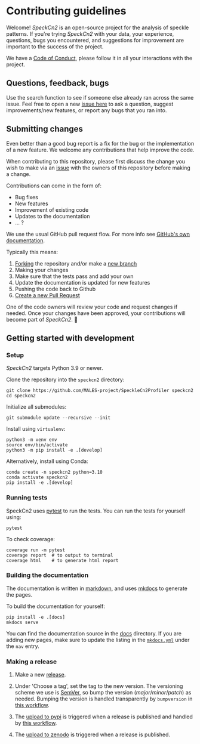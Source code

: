 # Contributing guidelines

Welcome! *SpeckCn2* is an open-source project for the analysis of speckle patterns. If you're trying *SpeckCn2* with your data, your experience, questions, bugs you encountered, and suggestions for improvement are important to the success of the project.

We have a [Code of Conduct](CODE_OF_CONDUCT.md), please follow it in all your interactions with the project.

## Questions, feedback, bugs

Use the search function to see if someone else already ran across the same issue. Feel free to open a new [issue here](https://github.com/MALES-project/SpeckleCn2Profiler/issues) to ask a question, suggest improvements/new features, or report any bugs that you ran into.

## Submitting changes

Even better than a good bug report is a fix for the bug or the implementation of a new feature. We welcome any contributions that help improve the code.

When contributing to this repository, please first discuss the change you wish to make via an [issue](https://github.com/MALES-project/SpeckleCn2Profiler/issues) with the owners of this repository before making a change.

Contributions can come in the form of:

- Bug fixes
- New features
- Improvement of existing code
- Updates to the documentation
- ... ?

We use the usual GitHub pull request flow. For more info see [GitHub's own documentation](https://help.github.com/articles/using-pull-requests/).

Typically this means:

1. [Forking](https://docs.github.com/articles/about-forks) the repository and/or make a [new branch](https://docs.github.com/articles/about-branches)
2. Making your changes
3. Make sure that the tests pass and add your own
4. Update the documentation is updated for new features
5. Pushing the code back to Github
6. [Create a new Pull Request](https://help.github.com/articles/creating-a-pull-request/)

One of the code owners will review your code and request changes if needed. Once your changes have been approved, your contributions will become part of *SpeckCn2*. 🎉

## Getting started with development

### Setup

*SpeckCn2* targets Python 3.9 or newer.

Clone the repository into the `speckcn2` directory:

```console
git clone https://github.com/MALES-project/SpeckleCn2Profiler speckcn2
cd speckcn2
```

Initialize all submodules:
```console
git submodule update --recursive --init
```

Install using `virtualenv`:

```console
python3 -m venv env
source env/bin/activate
python3 -m pip install -e .[develop]
```

Alternatively, install using Conda:

```console
conda create -n speckcn2 python=3.10
conda activate speckcn2
pip install -e .[develop]
```

### Running tests

SpeckCn2 uses [pytest](https://docs.pytest.org/en/latest/) to run the tests. You can run the tests for yourself using:

```console
pytest
```

To check coverage:

```console
coverage run -m pytest
coverage report  # to output to terminal
coverage html    # to generate html report
```

### Building the documentation

The documentation is written in [markdown](https://www.markdownguide.org/basic-syntax/), and uses [mkdocs](https://www.mkdocs.org/) to generate the pages.

To build the documentation for yourself:

```console
pip install -e .[docs]
mkdocs serve
```

You can find the documentation source in the [docs](https://github.com/MALES-project/SpeckleCn2Profiler/tree/main/docs) directory.
If you are adding new pages, make sure to update the listing in the [`mkdocs.yml`](https://github.com/MALES-project/SpeckleCn2Profiler/blob/main/mkdocs.yml) under the `nav` entry.

### Making a release

1. Make a new [release](https://github.com/MALES-project/SpeckleCn2Profiler/releases).

2. Under 'Choose a tag', set the tag to the new version. The versioning scheme we use is [SemVer](http://semver.org/), so bump the version (*major*/*minor*/*patch*) as needed. Bumping the version is handled transparently by `bumpversion` in [this workflow](https://github.com/MALES-project/SpeckleCn2Profiler/blob/main/.github/workflows/publish.yaml).

3. The [upload to pypi](https://pypi.org/project/speckcn2) is triggered when a release is published and handled by [this workflow](https://github.com/MALES-project/SpeckleCn2Profiler/actions/workflows/publish.yaml).

4. The [upload to zenodo](https://zenodo.org/records/14178688) is triggered when a release is published.
